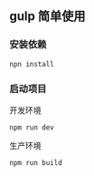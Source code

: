 ## gulp 简单使用

### 安装依赖  

```shell
npn install
```

### 启动项目  

开发环境
```shell
npm run dev
```

生产环境
```shell
npm run build
```
